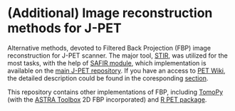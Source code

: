 # (Additional) Image reconstruction methods for J-PET

Alternative methods, devoted to Filtered Back Projection (FBP) image reconstruction for J-PET scanner. The major tool, [STIR](https://github.com/UCL/STIR "development version"), was utilized for the most tasks, with the help of [SAFIR module](http://stir.sourceforge.net/MIC2015UsersMeeting/STIR_UM2015_Fischer_SAFIRInputFileFormat.pdf "pdf presentation"), which implementation is available on the [main J-PET repository](https://github.com/JPETTomography/listmode-to-safir). If you have an access to [PET Wiki](http://koza.if.uj.edu.pl/petwiki/index.php/Strona_g%C5%82%C3%B3wna), the detailed description could be found in the coresponding [section](http://koza.if.uj.edu.pl/petwiki/index.php/STIR_(Software_for_Tomographic_Image_Reconstruction)).

This repository contains other implementations of FBP, including [TomoPy](https://github.com/tomopy/tomopy.git "GitHub") (with the [ASTRA Toolbox](https://github.com/astra-toolbox/astra-toolbox "GitHub") 2D FBP incorporated) and [R PET package](https://cran.r-project.org/web/packages/PET/index.html "cran").
